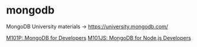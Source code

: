 mongodb
=======

MongoDB University materials -> https://university.mongodb.com/

<a href="https://github.com/franzip/mongodb/tree/master/m101p" target="_blank">M101P: MongoDB for Developers</a>
<a href="https://github.com/franzip/mongodb/tree/master/m101js" target="_blank">M101JS: MongoDB for Node.js Developers</a>